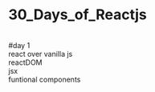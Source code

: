 # 30_Days_of_Reactjs
<br>
#day 1 <br>
react over vanilla js<br>
reactDOM<br>
jsx<br>
funtional components<br>
